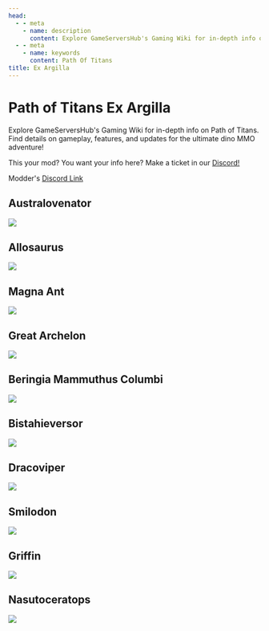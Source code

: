 ```yaml
---
head:
  - - meta
    - name: description
      content: Explore GameServersHub's Gaming Wiki for in-depth info on Path of Titans. Find details on gameplay, features, and updates for the ultimate dino MMO adventure!
  - - meta
    - name: keywords
      content: Path Of Titans
title: Ex Argilla
---
```


# Path of Titans Ex Argilla

Explore GameServersHub's Gaming Wiki for in-depth info on Path of Titans. Find details on gameplay, features, and updates for the ultimate dino MMO adventure!

This your mod? You want your info here? Make a ticket in our [Discord!](https://discord.gg/gsh)

Modder's [Discord Link](#)

## Australovenator

<a href='./path-of-titans-ExAAustralo' target='_blank'> <img src='https://web-cdn.alderongames.com/files/1099/conversions/AustraModIcon-icon.jpg' /> </a>

## Allosaurus

<a href='./path-of-titans-ExAAllo' target='_blank'> <img src='https://web-cdn.alderongames.com/files/1145/conversions/AlloIcon-icon.jpg' /> </a>

## Magna Ant

<a href='./path-of-titans-EAAnt' target='_blank'> <img src='https://web-cdn.alderongames.com/files/1240/conversions/ant-icon.jpg' /> </a>

## Great Archelon

<a href='./path-of-titans-ExArchelon' target='_blank'> <img src='https://web-cdn.alderongames.com/files/1172/conversions/UI_Logo_Archelon-icon.jpg' /> </a>

## Beringia Mammuthus Columbi

<a href='./path-of-titans-BeringiaMammothC' target='_blank'> <img src='https://web-cdn.alderongames.com/files/868/conversions/mammothC_Icon-icon.jpg' /> </a>

## Bistahieversor

<a href='./path-of-titans-ExABista' target='_blank'> <img src='https://web-cdn.alderongames.com/files/1147/conversions/BistiIcon-icon.jpg' /> </a>

## Dracoviper

<a href='./path-of-titans-EADracoviper' target='_blank'> <img src='https://web-cdn.alderongames.com/files/1178/conversions/Draco_icon-icon.jpg' /> </a>

## Smilodon

<a href='./path-of-titans-EASmilodon' target='_blank'> <img src='https://web-cdn.alderongames.com/files/1001/conversions/Smilodon_icon-icon.jpg' /> </a>

## Griffin

<a href='./path-of-titans-EAGriffin' target='_blank'> <img src='https://web-cdn.alderongames.com/files/1133/conversions/griffin_icon-icon.jpg' /> </a>

## Nasutoceratops

<a href='./path-of-titans-EANasuto' target='_blank'> <img src='https://web-cdn.alderongames.com/files/1098/conversions/nasutoModIcon-icon.jpg' /> </a>
